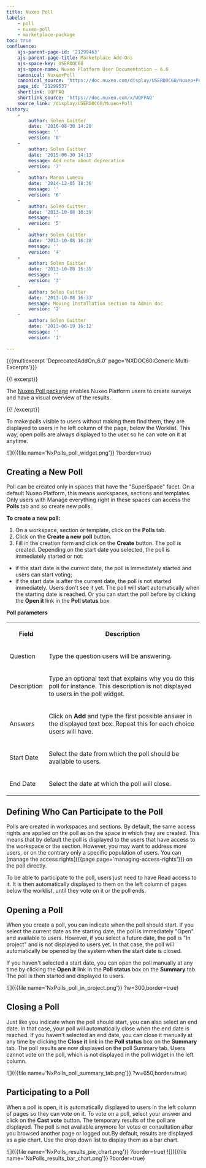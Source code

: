 ```yaml
---
title: Nuxeo Poll
labels:
    - poll
    - nuxeo-poll
    - marketplace-package
toc: true
confluence:
    ajs-parent-page-id: '21299463'
    ajs-parent-page-title: Marketplace Add-Ons
    ajs-space-key: USERDOC60
    ajs-space-name: Nuxeo Platform User Documentation — 6.0
    canonical: Nuxeo+Poll
    canonical_source: 'https://doc.nuxeo.com/display/USERDOC60/Nuxeo+Poll'
    page_id: '21299537'
    shortlink: UQFFAQ
    shortlink_source: 'https://doc.nuxeo.com/x/UQFFAQ'
    source_link: /display/USERDOC60/Nuxeo+Poll
history:
    - 
        author: Solen Guitter
        date: '2016-08-30 14:20'
        message: ''
        version: '8'
    - 
        author: Solen Guitter
        date: '2015-06-30 14:13'
        message: Add note about deprecation
        version: '7'
    - 
        author: Manon Lumeau
        date: '2014-12-05 18:36'
        message: ''
        version: '6'
    - 
        author: Solen Guitter
        date: '2013-10-08 16:39'
        message: ''
        version: '5'
    - 
        author: Solen Guitter
        date: '2013-10-08 16:38'
        message: ''
        version: '4'
    - 
        author: Solen Guitter
        date: '2013-10-08 16:35'
        message: ''
        version: '3'
    - 
        author: Solen Guitter
        date: '2013-10-08 16:33'
        message: Moving Installation section to Admin doc
        version: '2'
    - 
        author: Solen Guitter
        date: '2013-06-19 16:12'
        message: ''
        version: '1'

---
```

{{{multiexcerpt 'DeprecatedAddOn_6.0' page='NXDOC60:Generic Multi-Excerpts'}}}

{{! excerpt}}

The [Nuxeo Poll package](https://connect.nuxeo.com/nuxeo/site/marketplace/package/nuxeo-poll) enables Nuxeo Platform users to create surveys and have a visual overview of the results.

{{! /excerpt}}

To make polls visible to users without making them find them, they are displayed to users in he left column of the page, below the Worklist. This way, open polls are always displayed to the user so he can vote on it at anytime.

![]({{file name='NxPolls_poll_widget.png'}} ?border=true)

## Creating a New Poll

Poll can be created only in spaces that have the "SuperSpace" facet. On a default Nuxeo Platform, this means workspaces, sections and templates. Only users with Manage everything right in these spaces can access the **Polls** tab and so create new polls.

**To create a new poll:**

1.  On a workspace, section or template, click on the **Polls** tab.
2.  Click on the **Create a new poll** button.
3.  Fill in the creation form and click on the **Create** button.
    The poll is created. Depending on the start date you selected, the poll is immediately started or not:

*   if the start date is the current date, the poll is immediately started and users can start voting;
*   if the start date is after the current date, the poll is not started immediately. Users don't see it yet. The poll will start automatically when the starting date is reached. Or you can start the poll before by clicking the **Open it** link in the **Poll status** box.

**Poll parameters**

<table><tbody><tr><th colspan="1">

Field

</th><th colspan="1">

Description

</th></tr><tr><td colspan="1">

Question

</td><td colspan="1">

Type the question users will be answering.

</td></tr><tr><td colspan="1">

Description

</td><td colspan="1">

Type an optional text that explains why you do this poll for instance. This description is not displayed to users in the poll widget.

</td></tr><tr><td colspan="1">

Answers

</td><td colspan="1">

Click on **Add** and type the first possible answer in the displayed text box. Repeat this for each choice users will have.

</td></tr><tr><td colspan="1">

Start Date

</td><td colspan="1">

Select the date from which the poll should be available to users.

</td></tr><tr><td colspan="1">

End Date

</td><td colspan="1">

Select the date at which the poll will close.

</td></tr></tbody></table>

## Defining Who Can Participate to the Poll

Polls are created in workspaces and sections. By default, the same access rights are applied on the poll as on the space in which they are created. This means that by default the poll is displayed to the users that have access to the workspace or the section. However, you may want to address more users, or on the contrary only a specific population of users. You can [manage the access rights]({{page page='managing-access-rights'}}) on the poll directly.

To be able to participate to the poll, users just need to have Read access to it. It is then automatically displayed to them on the left column of pages below the worklist, until they vote on it or the poll ends.

## Opening a Poll

When you create a poll, you can indicate when the poll should start. If you select the current date as the starting date, the poll is immediately "Open" and available to users. However, if you select a future date, the poll is "In project" and is not displayed to users yet. In that case, the poll will automatically be opened by the system when the start date is closed.

If you haven't selected a start date, you can open the poll manually at any time by clicking the **Open it** link in the **Poll status** box on the **Summary** tab. The poll is then started and displayed to users.

![]({{file name='NxPolls_poll_in_project.png'}} ?w=300,border=true)

## Closing a Poll

Just like you indicate when the poll should start, you can also select an end date. In that case, your poll will automatically close when the end date is reached. If you haven't selected an end date, you can close it manually at any time by clicking the **Close it** link in the **Poll status** box on the **Summary** tab.
The poll results are now displayed on the poll Summary tab. Users cannot vote on the poll, which is not displayed in the poll widget in the left column.

![]({{file name='NxPolls_poll_summary_tab.png'}} ?w=650,border=true)

## Participating to a Poll

When a poll is open, it is automatically displayed to users in the left column of pages so they can vote on it. To vote on a poll, select your answer and click on the **Cast vote** button. The temporary results of the poll are displayed. The poll is not available anymore for votes or consultation after you browsed another page or logged out.By default, results are displayed as a pie chart. Use the drop down list to display them as a bar chart.

![]({{file name='NxPolls_results_pie_chart.png'}} ?border=true) ![]({{file name='NxPolls_results_bar_chart.png'}} ?border=true)

&nbsp;